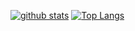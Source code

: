 [![github stats](https://github-readme-stats.vercel.app/api?bg_color=0000&text_color=888&hide_border=true&username=Chinasd1st&hide=contribs&show_icons=true&count_private=true)](https://github.com/anuraghazra/github-readme-stats)
[![Top Langs](https://github-readme-stats.vercel.app/api/top-langs/?bg_color=0000&text_color=888&hide_border=true&username=Chinasd1st&layout=compact)](https://github.com/anuraghazra/github-readme-stats)
